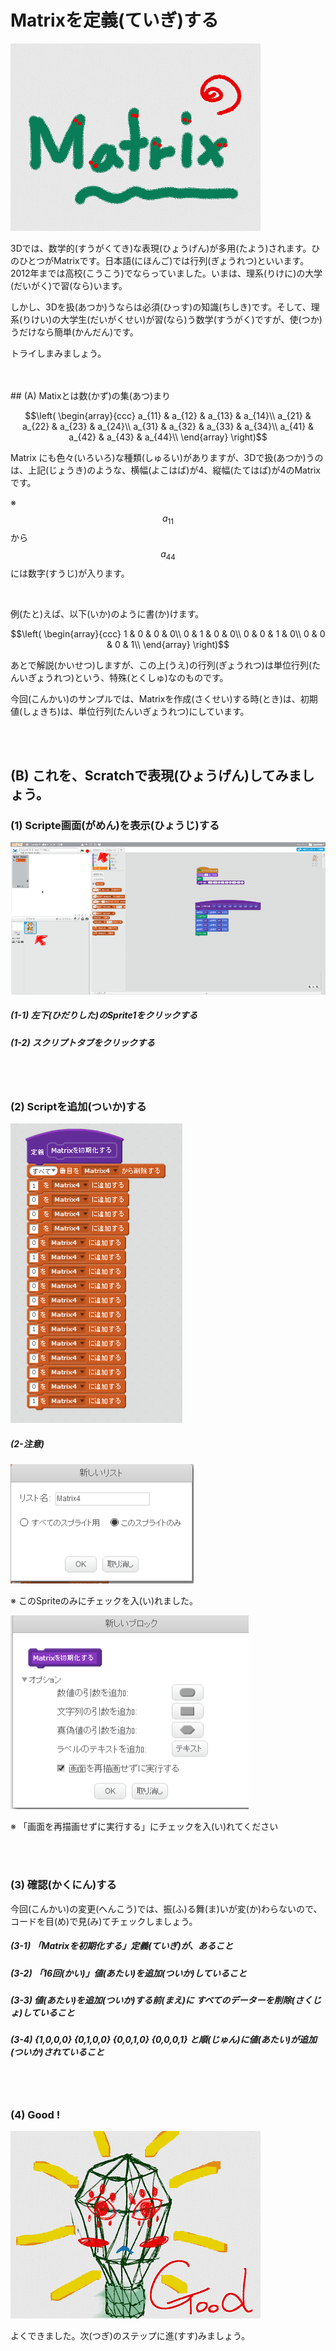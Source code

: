 # Matrixを定義(ていぎ)する

![](about.png)

3Dでは、数学的(すうがくてき)な表現(ひょうげん)が多用(たよう)されます。ひのひとつがMatrixです。日本語(にほんご)では行列(ぎょうれつ)といいます。2012年までは高校(こうこう)でならっていました。いまは、理系(りけに)の大学(だいがく)で習(なら)います。

しかし、3Dを扱(あつか)うならは必須(ひっす)の知識(ちしき)です。そして、理系(りけい)の大学生(だいがくせい)が習(なら)う数学(すうがく)ですが、使(つか)うだけなら簡単(かんだん)です。

トライしまみましょう。


<br>
<br>
## (A) Matixとは数(かず)の集(あつ)まり

$$\left(
  \begin{array}{ccc}
    a_{11} & a_{12} & a_{13} & a_{14}\\
    a_{21} & a_{22} & a_{23} & a_{24}\\
    a_{31} & a_{32} & a_{33} & a_{34}\\
    a_{41} & a_{42} & a_{43} & a_{44}\\
  \end{array}
\right)$$

Matrix にも色々(いろいろ)な種類(しゅるい)がありますが、3Dで扱(あつか)うのは、上記(じょうき)のような、横幅(よこはば)が4、縦幅(たてはば)が4のMatrixです。

※ $$a_{11}$$から$$a_{44}$$ には数字(すうじ)が入ります。

<br>

例(たと)えば、以下(いか)のように書(か)けます。

$$\left(
  \begin{array}{ccc}
    1 & 0 & 0 & 0\\
    0 & 1 & 0 & 0\\
    0 & 0 & 1 & 0\\
    0 & 0 & 0 & 1\\
  \end{array}
\right)$$

あとで解説(かいせつ)しますが、この上(うえ)の行列(ぎょうれつ)は単位行列(たんいぎょうれつ)という、特殊(とくしゅ)なのものです。


今回(こんかい)のサンプルでは、Matrixを作成(さくせい)する時(とき)は、初期値(しょきち)は、単位行列(たんいぎょうれつ)にしています。

<br>
<br>

## (B) これを、Scratchで表現(ひょうげん)してみましょう。
### (1) Scripte画面(がめん)を表示(ひょうじ)する

![](f01.png)

##### (1-1) 左下(ひだりした)のSprite1をクリックする

##### (1-2) スクリプトタブをクリックする


<br>
<br>

### (2) Scriptを追加(ついか)する

![](fs01.png)

##### (2-注意)
![](fs01_opt1.png)

※ このSpriteのみにチェックを入(い)れました。

![](fs01_opt2.png)

※  「画面を再描画せずに実行する」にチェックを入(い)れてください


<br>
<br>

### (3) 確認(かくにん)する

今回(こんかい)の変更(へんこう)では、振(ふ)る舞(ま)いが変(か)わらないので、コードを目(め)で見(み)てチェックしましょう。

##### (3-1) 「Matrixを初期化する」定義(ていぎ)が、あること
##### (3-2) 「16回(かい)」値(あたい)を追加(ついか)していること
##### (3-3) 値(あたい)を追加(ついか)する前(まえ)に すべてのデーターを削除(さくじょ)していること
##### (3-4) {1,0,0,0} {0,1,0,0} {0,0,1,0} {0,0,0,1} と順(じゅん)に値(あたい)が追加(ついか)されていること


<br>
<br>

### (4) Good !

![](../good.png)

よくできました。次(つぎ)のステップに進(すす)みましょう。




